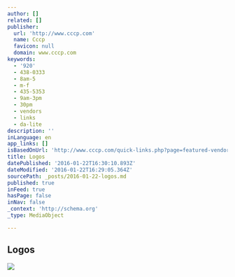 ```yaml
---
author: []
related: []
publisher:
  url: 'http://www.cccp.com'
  name: Cccp
  favicon: null
  domain: www.cccp.com
keywords:
  - '920'
  - 438-0333
  - 8am-5
  - m-f
  - 435-5353
  - 9am-3pm
  - 30pm
  - vendors
  - links
  - da-lite
description: ''
inLanguage: en
app_links: []
isBasedOnUrl: 'http://www.cccp.com/quick-links.php?page=featured-vendors'
title: Logos
datePublished: '2016-01-22T16:30:10.893Z'
dateModified: '2016-01-22T16:29:05.364Z'
sourcePath: _posts/2016-01-22-logos.md
published: true
inFeed: true
hasPage: false
inNav: false
_context: 'http://schema.org'
_type: MediaObject

---
```

<article style=""><h1>Logos</h1><p></p><img src="http://www.cccp.com/images/logo-color.png" /></article>